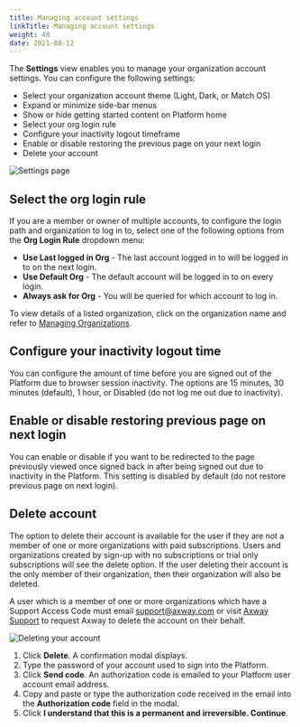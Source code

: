 ```yaml
---
title: Managing account settings
linkTitle: Managing account settings
weight: 40
date: 2021-08-12
---
```

The **Settings** view enables you to manage your organization account settings. You can configure the following settings:

* Select your organization account theme (Light, Dark, or Match OS)
* Expand or minimize side-bar menus
* Show or hide getting started content on Platform home
* Select your org login rule
* Configure your inactivity logout timeframe
* Enable or disable restoring the previous page on your next login
* Delete your account

![Settings page](/Images/settings_tab.png)

## Select the org login rule

If you are a member or owner of multiple accounts, to configure the login path and organization to log in to, select one of the following options from the **Org Login Rule** dropdown menu:

* **Use Last logged in Org** - The last account logged in to will be logged in to on the next login.
* **Use Default Org** - The default account will be logged in to on every login.
* **Always ask for Org** - You will be queried for which account to log in.

To view details of a listed organization, click on the organization name and refer to [Managing Organizations](/docs/management_guide/organizations/managing_organizations/).

## Configure your inactivity logout time

You can configure the amount of time before you are signed out of the Platform due to browser session inactivity. The options are 15 minutes, 30 minutes (default), 1 hour, or Disabled (do not log me out due to inactivity).

## Enable or disable restoring previous page on next login

You can enable or disable if you want to be redirected to the page previously viewed once signed back in after being signed out due to inactivity in the Platform. This setting is disabled by default (do not restore previous page on next login).

## Delete account

The option to delete their account is available for the user if they are not a member of one or more organizations with paid subscriptions. Users and organizations created by sign-up with no subscriptions or trial only subscriptions will see the delete option. If the user deleting their account is the only member of their organization, then their organization will also be deleted.

A user which is a member of one or more organizations which have a Support Access Code must email support@axway.com or visit [Axway Support](https://support.axway.com/) to request Axway to delete the account on their behalf.

![Deleting your account](/Images/account_settings_delete.png)

1. Click **Delete**. A confirmation modal displays.
2. Type the password of your account used to sign into the Platform.
3. Click **Send code**. An authorization code is emailed to your Platform user account email address.
4. Copy and paste or type the authorization code received in the email into the **Authorization code** field in the modal.
5. Click **I understand that this is a permanent and irreversible. Continue**.